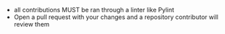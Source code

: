 - all contributions MUST be ran through a linter like Pylint
- Open a pull request with your changes and a repository contributor will review them
